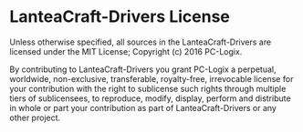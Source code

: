 LanteaCraft-Drivers License
================

Unless otherwise specified, all sources in the LanteaCraft-Drivers are licensed under the MIT License; Copyright (c) 2016 PC-Logix.

By contributing to LanteaCraft-Drivers you grant PC-Logix a perpetual, worldwide, non-exclusive, transferable, royalty-free, irrevocable license for your contribution with the right to sublicense such rights through multiple tiers of sublicensees, to reproduce, modify, display, perform and distribute in whole or part your contribution as part of LanteaCraft-Drivers or any other project.
